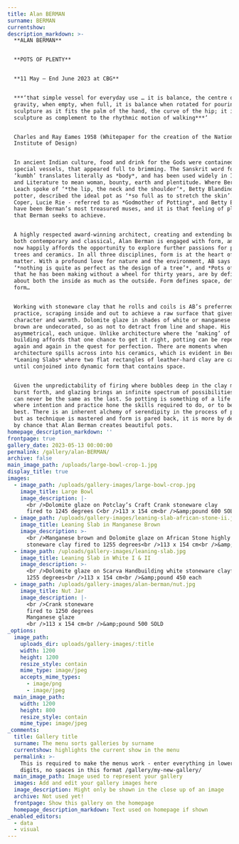 ```yaml
---
title: Alan BERMAN
surname: BERMAN
currentshow:
description_markdown: >-
  **ALAN BERMAN**


  **POTS OF PLENTY**


  **11 May – End June 2023 at CBG**


  ***‘that simple vessel for everyday use … it is balance, the centre of
  gravity, when empty, when full, it is balance when rotated for pouring; it is
  sculpture as it fits the palm of the hand, the curve of the hip; it is
  sculpture as complement to the rhythmic motion of walking***’


  Charles and Ray Eames 1958 (Whitepaper for the creation of the National
  Institute of Design)


  In ancient Indian culture, food and drink for the Gods were contained in
  special vessels, that appeared full to brimming. The Sanskrit word for pot
  ‘kumbh’ translates literally as *body*, and has been used widely in Indian Art
  and Literature to mean woman, bounty, earth and plentitude. Where Bernard
  Leach spoke of ‘*the lip, the neck and the shoulder’*, Betty Blandino, Oxford
  potter, described the ideal pot as ‘*so full as to stretch the skin’.* Hans
  Coper, Lucie Rie - referred to as *Godmother of Potting*, and Betty Blendino,
  have been Berman’s most treasured muses, and it is that feeling of plentitude
  that Berman seeks to achieve.


  A highly respected award-winning architect, creating and extending buildings
  both contemporary and classical, Alan Berman is engaged with form, and life
  now happily affords the opportunity to explore further passions for planting
  trees and ceramics. In all three disciplines, form is at the heart of the
  matter. With a profound love for nature and the environment, AB says that
  ‘*nothing is quite as perfect as the design of a tree’*, and *Pots of Plenty*
  that he has been making without a wheel for thirty years, are by definition
  about both the inside as much as the outside. Form defines space, defines
  form…


  Working with stoneware clay that he rolls and coils is AB’s preferred
  practice, scraping inside and out to achieve a raw surface that gives both
  character and warmth. Dolomite glaze in shades of white or manganese dark
  brown are undecorated, so as not to detract from line and shape. His pots are
  asymmetrical, each unique. Unlike architecture where the ‘making’ of the
  building affords that one chance to get it right, potting can be repeated
  again and again in the quest for perfection. There are moments when
  architecture spills across into his ceramics, which is evident in Berman’s
  *Leaning Slabs* where two flat rectangles of leather-hard clay are cajoled
  until conjoined into dynamic form that contains space.


  Given the unpredictability of firing where bubbles deep in the clay might
  burst forth, and glazing brings an infinite spectrum of possibilities, one pot
  can never be the same as the last. So potting is something of a life journey,
  where intention and practice hone the skills required to do, or to be, one’s
  best. There is an inherent alchemy of serendipity in the process of potting,
  but as technique is mastered and form is pared back, it is more by design than
  by chance that Alan Berman creates beautiful pots.
homepage_description_markdown: ''
frontpage: true
gallery_date: 2023-05-13 00:00:00
permalink: /gallery/alan-BERMAN/
archive: false
main_image_path: /uploads/large-bowl-crop-1.jpg
display_title: true
images:
  - image_path: /uploads/gallery-images/large-bowl-crop.jpg
    image_title: Large Bowl
    image_description: |-
      <br />Dolomite glaze on Potclay’s Craft Crank stoneware clay
      fired to 1245 degrees C<br />113 x 154 cm<br />&amp;pound 600 SOLD
  - image_path: /uploads/gallery-images/leaning-slab-african-stone-ii.jpg
    image_title: Leaning Slab in Manganese Brown
    image_description: >-
      <br />Manganese brown and Dolomite glaze on African Stone highly grogged
      stoneware clay fired to 1255 degrees<br />113 x 154 cm<br />&amp;pound 500
  - image_path: /uploads/gallery-images/leaning-slab.jpg
    image_title: Leaning Slab in White I & II
    image_description: >-
      <br />Dolomite glaze on Scarva Handbuilding white stoneware clayfired to
      1255 degrees<br />113 x 154 cm<br />&amp;pound 450 each
  - image_path: /uploads/gallery-images/alan-berman/nut.jpg
    image_title: Nut Jar
    image_description: |-
      <br />Crank stoneware
      fired to 1250 degrees
      Manganese glaze 
      <br />113 x 154 cm<br />&amp;pound 500 SOLD
_options:
  image_path:
    uploads_dir: uploads/gallery-images/:title
    width: 1200
    height: 1200
    resize_style: contain
    mime_type: image/jpeg
    accepts_mime_types:
      - image/png
      - image/jpeg
  main_image_path:
    width: 1200
    height: 800
    resize_style: contain
    mime_type: image/jpeg
_comments:
  title: Gallery title
  surname: The menu sorts galleries by surname
  currentshow: highlights the current show in the menu
  permalink: >-
    This is required to make the menus work - enter everything in lower case, no
    digits, no spaces in this format /gallery/my-new-gallery/
  main_image_path: Image used to represent your gallery
  images: Add and edit your gallery images here
  image_description: Might only be shown in the close up of an image
  archive: Not used yet!
  frontpage: Show this gallery on the homepage
  homepage_description_markdown: Text used on homepage if shown
_enabled_editors:
  - data
  - visual
---
```

